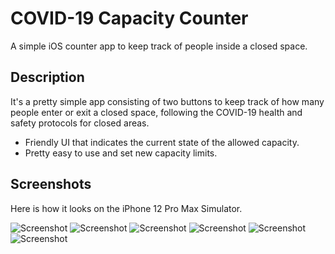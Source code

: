 # COVID-19 Capacity Counter

A simple iOS counter app to keep track of people inside a closed space.


## Description

It's a pretty simple app consisting of two buttons to keep track of how many people enter or exit a closed space, following the COVID-19 health and safety protocols for closed areas.

- Friendly UI that indicates the current state of the allowed capacity.
- Pretty easy to use and set new capacity limits.


## Screenshots

Here is how it looks on the iPhone 12 Pro Max Simulator. 

![Screenshot](Screenshots/screenshot1.png)
![Screenshot](Screenshots/screenshot2.png)
![Screenshot](Screenshots/screenshot3.png)
![Screenshot](Screenshots/screenshot4.png)
![Screenshot](Screenshots/screenshot5.png)
![Screenshot](Screenshots/screenshot6.png)
